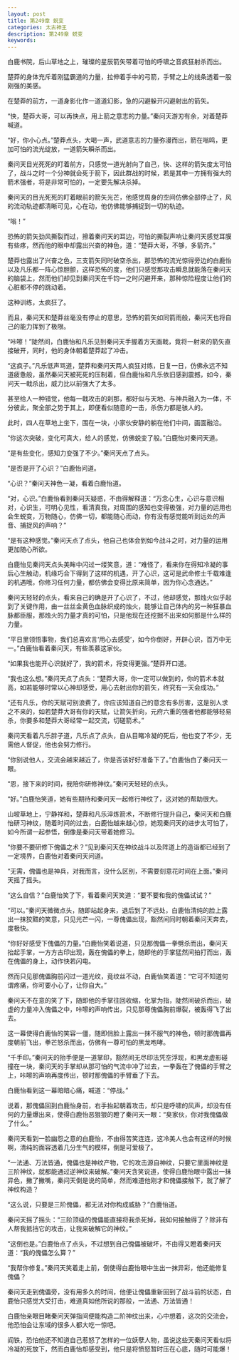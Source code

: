 ```yaml
---
layout: post
title: 第249章 蜕变
categories: 太古神王
description: 第249章 蜕变
keywords:
---
```


白鹿书院，后山草地之上，璀璨的星辰箭矢带着可怕的呼啸之音疯狂射杀而出。

楚莽的身体充斥着刚猛霸道的力量，拉伸着手中的弓箭，手臂之上的线条透着一股刚强的美感。

在楚莽的前方，一道身影化作一道道幻影，急的闪避躲开闪避射出的箭矢。

“快，楚莽大哥，可以再快点，用上箭之意志的力量。”秦问天游刃有余，对着楚莽喊道。

“好，你小心点。”楚莽点头，大喝一声，武道意志的力量弥漫而出，箭在嗡鸣，更加可怕的流光绽放，一道箭矢瞬杀而出。

秦问天目光死死的盯着前方，只感觉一道光射向了自己，快、这样的箭矢度太可怕了，战斗之时一个分神就会死于箭下，因此群战的时候，若是其中一方拥有强大的箭术强者，将是非常可怕的，一定要先解决杀掉。

秦问天的目光死死的盯着眼前的箭矢光芒，他感觉周身的空间仿佛全部停止了，风的流动轨迹都清晰可见，心在动，他仿佛能够捕捉到一切的轨迹。

“嗡！”

恐怖的箭矢劲风撕裂而过，擦着秦问天的耳边，可怕的撕裂声响让秦问天感觉耳膜有些疼，然而他的眼中却露出兴奋的神色，道：“楚莽大哥，不够，多箭齐。”

楚莽也露出了兴奋之色，三支箭矢同时破空杀出，那恐怖的流光惊得旁边的白鹿怡以及凡乐都一阵心惊胆颤，这样恐怖的度，他们只感觉那攻击瞬息就能落在秦问天的脑袋上，然而他们却见到秦问天在千钧一之时闪避开来，那种惊险程度让他们的心脏都不停的跳动着。

这种训练，太疯狂了。

而且，秦问天和楚莽丝毫没有停止的意思，恐怖的箭矢如同箭雨般，秦问天也将自己的能力挥到了极限。

“咔嚓！”陡然间，白鹿怡和凡乐见到秦问天手握着方天画戟，竟将一射来的箭矢直接破开，同时，他的身体朝着楚莽起了冲击。

“这疯子。”凡乐低声骂道，楚莽和秦问天两人疯狂对练，日复一日，仿佛永远不知道疲惫般，虽然秦问天被死死的压制着，但白鹿怡和凡乐依旧感到震撼，如今，秦问天一戟杀出，威力比以前强大了太多。

甚至给人一种错觉，他每一戟攻击的刹那，都好似与天地、与神兵融入为一体，不分彼此，聚全部之势于其上，即便看似随意的一击，杀伤力都是骇人的。

此时，四人在草地上坐下，围在一块，小家伙安静的躺在他们中间，画面融洽。

“你这次突破，变化可真大，给人的感觉，仿佛蜕变了般。”白鹿怡对秦问天道。

“是有些变化，感知力变强了不少。”秦问天点了点头。

“是否是开了心识？”白鹿怡问道。

“心识？”秦问天神色一凝，看着白鹿怡道。

“对，心识。”白鹿怡看到秦问天疑惑，不由得解释道：“万念心生，心识与意识相对，心识生，可明心见性，看清真我，对周围的感知也变得极强，对力量的运用也会生蜕变，万物随心，仿佛一切，都能随心而动，你有没有感觉能听到远处的声音、捕捉风的声响？”

“是有这种感觉。”秦问天点了点头，他自己也体会到如今战斗之时，对力量的运用更加随心所欲。

白鹿怡见秦问天点头美眸中闪过一缕笑意，道：“难怪了，看来你在得知冷凝的事后心生触动，机缘巧合下得到了这样的机遇，开了心识，这可是武命修士千载难逢的机遇哦，你修习任何力量，都仿佛会变得比原来简单，因为你心念通达。”

秦问天轻轻的点头，看来自己的确是开了心识了，不过，他却感觉，那烛火似乎起到了关键作用，由一丝丝金黄色血脉织成的烛火，能够让自己体内的另一种狂暴血脉都臣服，那烛火的力量才真的可怕，只是他现在还挖掘不出来如何那是什么样的力量。

“平日里领悟事物，我们总喜欢言‘用心去感受’，如今你倒好，开辟心识，百万中无一。”白鹿怡看着秦问天，有些羡慕这家伙。

“如果我也能开心识就好了，我的箭术，将变得更强。”楚莽开口道。

“我也这么想。”秦问天点了点头：“楚莽大哥，你一定可以做到的，你的箭术本就高，如若能够时常以心神却感受，用心去射出你的箭矢，终究有一天会成功。”

“还有凡乐，你的天赋可别浪费了，你应该知道自己的意念有多厉害，这是别人求之不来的，如若楚莽大哥有你的天赋，让箭矢折向，元府六重的强者他都能够轻易杀，你要多和楚莽大哥经常一起交流，切磋箭术。”

秦问天看着凡乐胖子道，凡乐点了点头，自从目睹冷凝的死后，他也变了不少，无需他人督促，他也会努力修行。

“你别说他人，交流会越来越近了，你是否该好好准备下了。”白鹿怡白了秦问天一眼。

“恩，接下来的时间，我陪你研修神纹。”秦问天轻轻的点头。

“好。”白鹿怡笑道，她有些期待和秦问天一起修行神纹了，这对她的帮助很大。

山坡草地上，宁静祥和，楚莽和凡乐淬炼箭术，不断修行提升自己，秦问天和白鹿怡研习神纹，随着时间的过去，白鹿怡越来越心惊，她现秦问天的进步太可怕了，如今所谓一起参悟，倒像是秦问天带着她修习。

“你要不要研修下傀儡之术？”见到秦问天在神纹战斗以及阵道上的造诣都已经到了一定境界，白鹿怡对着秦问天问道。

“无需，傀儡也是神兵，对我而言，没什么区别，不需要刻意花时间在上面。”秦问天摇了摇头。

“这么自信？”白鹿怡笑了下，看着秦问天笑道：“要不要和我的傀儡试试？”

“可以。”秦问天微微点头，随即站起身来，退后到了不远处，白鹿怡清纯的脸上露出一抹狡黠的笑意，只见光芒一闪，一尊傀儡出现，豁然间同时朝着秦问天奔去，度极快。

“你好好感受下傀儡的力量。”白鹿怡笑着说道，只见那傀儡一拳劈杀而出，秦问天抬起手掌，一方方古印出现，轰在傀儡的拳上，随即他的手掌猛然间拍打而出，轰在傀儡的身上，动作快若闪电。

然而只见那傀儡胸前闪过一道光纹，竟纹丝不动，白鹿怡笑着道：“它可不知道何谓疼痛，你可要小心了，让你自大。”

秦问天不在意的笑了下，随即他的手掌往回收缩，化掌为指，陡然间破杀而出，破虚的力量冲入傀儡之中，咔嚓的声响传出，只见那尊傀儡胸前爆裂，被轰得飞了出去。

这一幕使得白鹿怡的笑容一僵，随即俏脸上露出一抹不服气的神色，顿时那傀儡再度朝前飞出，拳芒怒杀而出，仿佛有一尊可怕的黑龙咆哮。

“千手印。”秦问天的抬手便是一道掌印，豁然间无尽印法凭空浮现，和黑龙虚影碰撞在一块，秦问天的手掌却从那可怕的气流中冲了过去，一拳轰在了傀儡的手臂之上，咔嚓的声响再度传出，顿时那傀儡的手臂垂了下去。

白鹿怡看到这一幕暗暗心痛，喊道：“停战。”

说着，那傀儡回到白鹿怡身前，右手抬起朝着攻击，却只是呼啸的风声，却没有任何的力量爆出来，使得白鹿怡恶狠狠的瞪了秦问天一眼：“臭家伙，你对我傀儡做了什么。”

秦问天看到一脸幽怨之意的白鹿怡，不由得苦笑连连，这冷美人也会有这样的时候啊，清纯的面容透着几分生气的模样，倒是可爱极了。

“一法通、万法皆通，傀儡也是神纹产物，它的攻击源自神纹，只要它里面神纹是三阶神纹，就都能通过逆神纹来破解。”秦问天含笑说道，使得白鹿怡眼中露出一抹异色，撇了撇嘴，秦问天倒是说的简单，然而难道他刚才和傀儡接触下，就了解了神纹构造？

“这么说，只要是三阶傀儡，都无法对你构成威胁？”白鹿怡道。

秦问天摇了摇头：“三阶顶级的傀儡能直接将我杀死掉，我如何接触得了？除非有人帮我抵挡它的攻击，让我来破解它的神纹。”

“这倒也是。”白鹿怡点了点头，不过想到自己傀儡被破坏，不由得又瞪着秦问天道：“我的傀儡怎么算？”

“我帮你修复。”秦问天笑着走上前，倒使得白鹿怡眼中生出一抹异彩，他还能修复傀儡？

秦问天走到傀儡旁，没有用多久的时间，他便让傀儡重新回到了战斗前的状态，白鹿怡只感觉大受打击，难道真如他所说的那般，一法通、万法皆通！

白鹿怡亲眼目睹秦问天弹指间便能构造二阶神纹出来，心中想着，这次的交流会，他恐怕会让东域的很多人都大吃一惊吧。

阎铁，恐怕他还不知道自己惹怒了怎样的一位妖孽人物，虽说这些天秦问天看似将冷凝的死放下，然而白鹿怡却感受到，他只是将愤怒暂时压在心底，随时可能爆！
